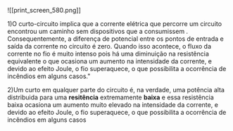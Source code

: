 ![[print_screen_580.png]]

1)O curto-circuito implica que a corrente elétrica que percorre um circuito encontrou um caminho sem dispositivos que a consumissem  . Consequentemente, a diferença de potencial entre os pontos de entrada e saída da corrente no circuito é zero. Quando isso acontece, o fluxo da corrente no fio é muito intenso pois há uma diminuição na resistência equivalente o que ocasiona um aumento na intensidade da corrente, e devido ao efeito Joule, o fio superaquece, o que possibilita a ocorrência de incêndios em alguns casos."

2)Um curto em qualquer parte do circuito é, na verdade, uma potência alta distribuida para uma **resitência** extremamente **baixa** e essa resistência baixa ocasiona um aumento muito elevado na intensidade da corrente, e devido ao efeito Joule, o fio superaquece, o que possibilita a ocorrência de incêndios em alguns casos
